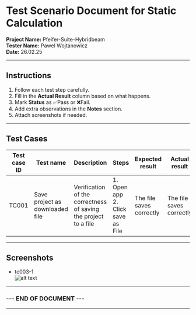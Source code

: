 # Test Scenario Document for Static Calculation

**Project Name:** Pfeifer-Suite-Hybridbeam  
**Tester Name:** Pawel Wojtanowicz  
**Date:** 26.02.25  

---
## Instructions

1. Follow each test step carefully.  
2. Fill in the **Actual Result** column based on what happens.  
3. Mark **Status** as ✅Pass or ❌Fail.  
4. Add extra observations in the **Notes** section.  
5. Attach screenshots if needed.
---

## Test Cases
| Test case ID | Test name | Description | Steps | Expected result | Actual result | Notes | Status |
|-----------|-----------|-----------|-----------|-----------|-----------|-----------|-----------|
| TC001 | Save project as downloaded file|Verification of the correctness of saving the project to a file | 1. Open app <br> 2. Click save as File| The file saves correctly |The file saves correctly|No pop-up with path --> to consider|✅Pass| 





---
## Screenshots

- tc003-1  
![alt text](img/tc003-1.png)





---
### --- END OF DOCUMENT ---
---
